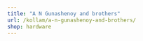 ```yaml
---
title: "A N Gunashenoy and brothers"
url: /kollam/a-n-gunashenoy-and-brothers/
shop: hardware
---
```

